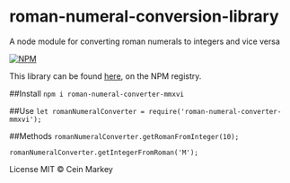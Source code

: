 # roman-numeral-conversion-library
A node module for converting roman numerals to integers and vice versa

[![NPM](https://nodei.co/npm/roman-numeral-converter-mmxvi.png?downloads=true&downloadRank=true&stars=true)](https://nodei.co/npm/roman-numeral-converter-mmxvi/)

This library can be found <a href="https://www.npmjs.com/package/roman-numeral-converter-mmxvi">here</a>, on the NPM registry.

##Install
`npm i roman-numeral-converter-mmxvi`

##Use
`let romanNumeralConverter = require('roman-numeral-converter-mmxvi');`

##Methods
`romanNumeralConverter.getRomanFromInteger(10);`

`romanNumeralConverter.getIntegerFromRoman('M');`

License
MIT © Cein Markey

